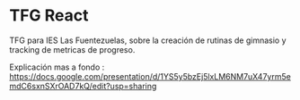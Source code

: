 # TFG React
TFG para IES Las Fuentezuelas, sobre la creación de rutinas de gimnasio y tracking de metricas de progreso.

Explicación mas a fondo : https://docs.google.com/presentation/d/1YS5y5bzEj5lxLM6NM7uX47yrm5emdC6sxnSXrOAD7kQ/edit?usp=sharing
